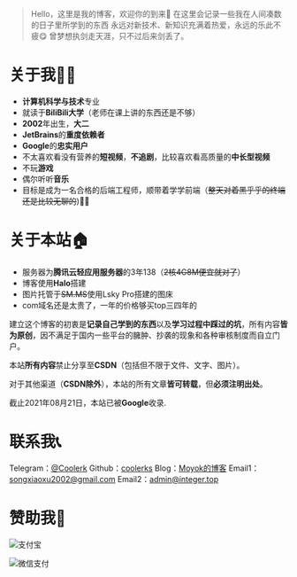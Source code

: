 > Hello，这里是我的博客，欢迎你的到来🥳
> 在这里会记录一些我在人间凑数的日子里所学到的东西
> 永远对新技术、新知识充满着热爱，永远的乐此不疲😋
> 曾梦想执剑走天涯，只不过后来剑丢了。


# 关于我🦸‍♂️

+ **计算机科学与技术**专业
+ 就读于**BiliBili大学**（老师在课上讲的东西还是不够）
+ **2002**年出生，**大二**
+ **JetBrains**的**重度依赖者**
+ **Google**的**忠实用户**
+ 不太喜欢看没有营养的**短视频**，**不追剧**，比较喜欢看高质量的**中长型视频**
+ 不玩**游戏**
+ 偶尔听听**音乐**
+ 目标是成为一名合格的后端工程师，顺带着学学前端（~~整天对着黑乎乎的终端还是比较无聊的~~)👨‍🔧

# 关于本站🏠

+ 服务器为**腾讯云轻应用服务器**的3年138（~~2核4G8M便宜就对了~~）
+ 博客使用**Halo**搭建
+ 图片托管于~~SM.MS~~使用Lsky Pro搭建的图床
+ com域名还是太贵了，一年的价格够买top三四年的

建立这个博客的初衷是**记录自己学到的东西**以及**学习过程中踩过的坑**，所有内容**皆为原创**，因不满足于国内一些平台的臃肿、抄袭的现象和各种审核制度而自立门户。

本站**所有内容**禁止分享至**CSDN**（包括但不限于文件、文字、图片）。

对于其他渠道（**CSDN除外**），本站的所有文章**皆可转载**，但**必须注明出处**。

截止2021年08月21日，本站已被**Google**收录.

# 联系我📞

Telegram：[@Coolerk](https://t.me/Coolerk)
Github：[coolerks](https://github.com/coolerks)
Blog：[Moyok的博客](https://blog.integer.top)
Email1：songxiaoxu2002@gmail.com
Email2：admin@integer.top

# 赞助我🧧

![支付宝](https://i.loli.net/2021/07/26/v8Z7Drolht9KcXJ.jpg)

![微信支付](https://i.loli.net/2021/07/26/VP9QFrm5fARMWcX.png)
